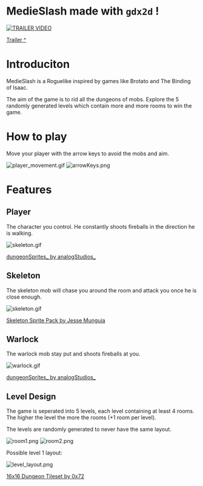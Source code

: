 # MedieSlash made with `gdx2d` !

[![TRAILER VIDEO](data/images/medieslash.png)](https://www.youtube.com/watch?v=QWHMrQHiLoE)

[Trailer ^](https://www.youtube.com/watch?v=QWHMrQHiLoE)


# Introduciton
MedieSlash is a Roguelike inspired by games like Brotato and The Binding of Isaac.

The aim of the game is to rid all the dungeons of mobs. Explore
the 5 randomly generated levels which contain more and more rooms
to win the game.

# How to play
Move your player with the arrow keys to avoid the mobs and aim. 

![player_movement.gif](data%2Fimages%2Fplayer_movement.gif)
![arrowKeys.png](data/images/arrowKeys.png)

# Features

## Player

The character you control. He constantly shoots fireballs in the direction he is walking. 

![skeleton.gif](data/images/player/player.gif)

[dungeonSprites_ by analogStudios_](https://analogstudios.itch.io/dungeonsprites)

## Skeleton

The skeleton mob will chase you around the room and attack you once he is close enough.

![skeleton.gif](data/images/skeleton/skeleton.gif)

[Skeleton Sprite Pack by Jesse Munguia](https://jesse-m.itch.io/skeleton-pack)

## Warlock

The warlock mob stay put and shoots fireballs at you.

![warlock.gif](data/images/warlock/warlock.gif)

[dungeonSprites_ by analogStudios_](https://analogstudios.itch.io/dungeonsprites)

## Level Design

The game is seperated into 5 levels, each level containing at least 4 rooms. The higher
the level the more the rooms (+1 room per level).

The levels are randomly generated to never have the same layout.

![room1.png](data/images/room1.png)
![room2.png](data/images/room2.png)


Possible level 1 layout:

![level_layout.png](data%2Fimages%2Flevel_layout.png)

[16x16 Dungeon Tileset by 0x72](https://0x72.itch.io/16x16-dungeon-tileset)